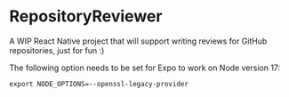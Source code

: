 # RepositoryReviewer
A WIP React Native project that will support writing reviews for GitHub repositories, just for fun :)

The following option needs to be set for Expo to work on Node version 17:

```
export NODE_OPTIONS=--openssl-legacy-provider
```
